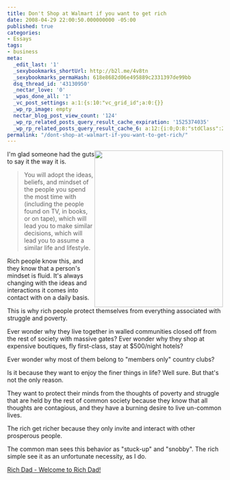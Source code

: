 ```yaml
---
title: Don't Shop at Walmart if you want to get rich
date: 2008-04-29 22:00:50.000000000 -05:00
published: true
categories:
- Essays
tags:
- business
meta:
  _edit_last: '1'
  _sexybookmarks_shortUrl: http://b2l.me/4v8tn
  _sexybookmarks_permaHash: 618e8682d06e495889c2331397de99bb
  dsq_thread_id: '43130950'
  _nectar_love: '0'
  _wpas_done_all: '1'
  _vc_post_settings: a:1:{s:10:"vc_grid_id";a:0:{}}
  _wp_rp_image: empty
  nectar_blog_post_view_count: '124'
  _wp_rp_related_posts_query_result_cache_expiration: '1525374035'
  _wp_rp_related_posts_query_result_cache_6: a:12:{i:0;O:8:"stdClass":2:{s:7:"post_id";s:4:"1483";s:5:"score";s:17:"28.58612882185656";}i:1;O:8:"stdClass":2:{s:7:"post_id";s:3:"393";s:5:"score";s:17:"23.81792492032283";}i:2;O:8:"stdClass":2:{s:7:"post_id";s:3:"869";s:5:"score";s:17:"21.98534345657452";}i:3;O:8:"stdClass":2:{s:7:"post_id";s:3:"400";s:5:"score";s:17:"17.14345840060267";}i:4;O:8:"stdClass":2:{s:7:"post_id";s:3:"662";s:5:"score";s:18:"16.639806682758827";}i:5;O:8:"stdClass":2:{s:7:"post_id";s:3:"289";s:5:"score";s:18:"16.639806682758827";}i:6;O:8:"stdClass":2:{s:7:"post_id";s:4:"1030";s:5:"score";s:18:"16.438197284606055";}i:7;O:8:"stdClass":2:{s:7:"post_id";s:4:"8367";s:5:"score";s:18:"15.355822648453504";}i:8;O:8:"stdClass":2:{s:7:"post_id";s:4:"1277";s:5:"score";s:18:"15.355822648453504";}i:9;O:8:"stdClass":2:{s:7:"post_id";s:3:"700";s:5:"score";s:18:"15.154213250300732";}i:10;O:8:"stdClass":2:{s:7:"post_id";s:2:"40";s:5:"score";s:18:"14.160148646958838";}i:11;O:8:"stdClass":2:{s:7:"post_id";s:2:"49";s:5:"score";s:18:"14.046757959514586";}}
permalink: "/dont-shop-at-walmart-if-you-want-to-get-rich/"
---
```

<img class="alignright" style="float: right;" src="{{ site.baseurl }}/posts/2008/04/walmart.jpg" alt="" width="300" height="365" />I'm glad someone had the guts to say it the way it is.
>You will adopt the ideas, beliefs, and mindset of the people you spend the most time with (including the people found on TV, in books, or on tape), which will lead you to make similar decisions, which will lead you to assume a similar life and lifestyle.

Rich people know this, and they know that a person's mindset is fluid. It's always changing with the ideas and interactions it comes into contact with on a daily basis.

This is why rich people protect themselves from everything associated with struggle and poverty.

Ever wonder why they live together in walled communities closed off from the rest of society with massive gates? Ever wonder why they shop at expensive boutiques, fly first-class, stay at $500/night hotels?

Ever wonder why most of them belong to "members only" country clubs?

Is it because they want to enjoy the finer things in life? Well sure. But that's not the only reason.

They want to protect their minds from the thoughts of poverty and struggle that are held by the rest of common society because they know that all thoughts are contagious, and they have a burning desire to live un-common lives.

The rich get richer because they only invite and interact with other prosperous people.

The common man sees this behavior as "stuck-up" and "snobby". The rich simple see it as an unfortunate necessity, as I do.</blockquote>
<p><a href="http://www.richdad.com/Forum/forum.aspx?g=posts&amp;t=219914" rel="nofollow">Rich Dad - Welcome to Rich Dad!</a></p>
